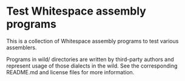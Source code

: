 # Test Whitespace assembly programs

This is a collection of Whitespace assembly programs to test various assemblers.

Programs in wild/ directories are written by third-party authors and represent
usage of those dialects in the wild. See the corresponding README.md and license
files for more information.
